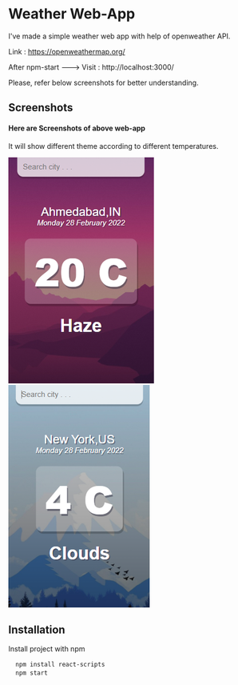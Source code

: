 
# Weather Web-App
I've made a simple weather web app with help of openweather API. 

Link : https://openweathermap.org/

After npm-start ---> Visit : http://localhost:3000/


Please, refer below screenshots for better understanding.
## Screenshots

#### Here are Screenshots of above web-app

It will show different theme according to different temperatures.

![Sunny Weather](images/weather_1.png)
![Cloudy Weather](images/weather_clouds.png)


## Installation

Install project with npm

```bash
  npm install react-scripts
  npm start 
```
    
